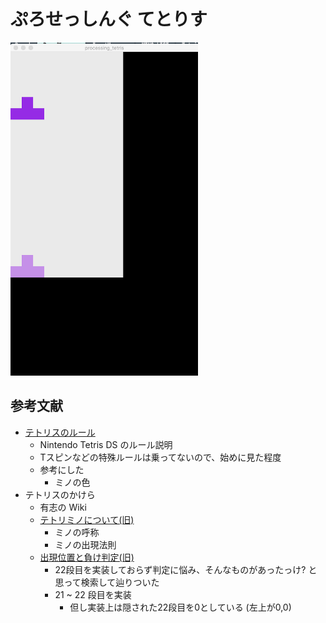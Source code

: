 ぷろせっしんぐ てとりす
===
<img src=./docs/play.gif width=300 />

参考文献
---
- [テトリスのルール](https://www.nintendo.co.jp/ds/atrj/rule/index.html)
    + Nintendo Tetris DS のルール説明
    + Tスピンなどの特殊ルールは乗ってないので、始めに見た程度
    + 参考にした
      * ミノの色
- テトリスのかけら
  - 有志の Wiki
  - [テトリミノについて(旧)](https://w.atwiki.jp/tetriskakera/pages/17.html)
    + ミノの呼称
    + ミノの出現法則
  - [出現位置と負け判定(旧)](https://w.atwiki.jp/tetriskakera/pages/19.html)
    + 22段目を実装しておらず判定に悩み、そんなものがあったっけ? と思って検索して辿りついた
    + 21 ~ 22 段目を実装
      * 但し実装上は隠された22段目を0としている (左上が0,0)
